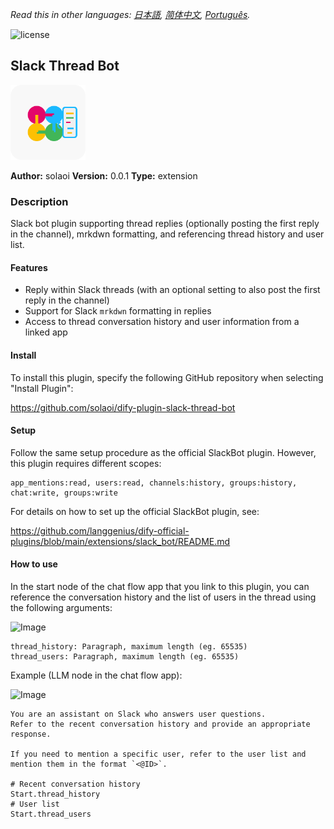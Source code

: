 *Read this in other languages: [日本語](README.ja.md), [简体中文](README.zh-Hans.md), [Português](README.pt_BR.md).*

![license](https://img.shields.io/github/license/solaoi/dify-plugin-slack-thread-bot)

## Slack Thread Bot

<img width="120" alt="Image" src="_assets/icon.svg">

**Author:** solaoi
**Version:** 0.0.1
**Type:** extension

### Description

Slack bot plugin supporting thread replies (optionally posting the first reply in the channel), mrkdwn formatting, and referencing thread history and user list.

#### Features

- Reply within Slack threads (with an optional setting to also post the first reply in the channel)
- Support for Slack `mrkdwn` formatting in replies
- Access to thread conversation history and user information from a linked app

#### Install

To install this plugin, specify the following GitHub repository when selecting "Install Plugin":

https://github.com/solaoi/dify-plugin-slack-thread-bot

#### Setup

Follow the same setup procedure as the official SlackBot plugin.
However, this plugin requires different scopes:

```
app_mentions:read, users:read, channels:history, groups:history, chat:write, groups:write
```

For details on how to set up the official SlackBot plugin, see:

https://github.com/langgenius/dify-official-plugins/blob/main/extensions/slack_bot/README.md

#### How to use

In the start node of the chat flow app that you link to this plugin, you can reference the conversation history and the list of users in the thread using the following arguments:

<img width="414" alt="Image" src="https://github.com/user-attachments/assets/443ea297-512a-4f5f-8296-fba4ecb45f25" />

```
thread_history: Paragraph, maximum length (eg. 65535)
thread_users: Paragraph, maximum length (eg. 65535)
```

Example (LLM node in the chat flow app):

<img width="1286" alt="Image" src="https://github.com/user-attachments/assets/91a58bc1-02e0-4481-8cbe-6187298e6dd7" />

```
You are an assistant on Slack who answers user questions.
Refer to the recent conversation history and provide an appropriate response.

If you need to mention a specific user, refer to the user list and mention them in the format `<@ID>`.

# Recent conversation history
Start.thread_history
# User list
Start.thread_users
```
